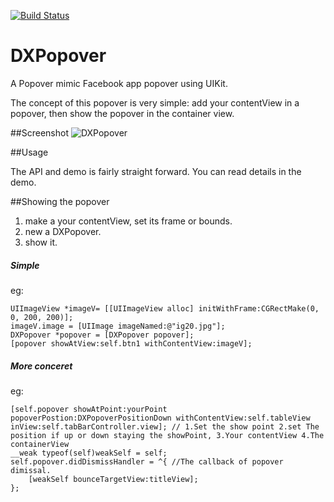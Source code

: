 [![Build Status](https://travis-ci.org/xiekw2010/DXPopover.png)](https://travis-ci.org/xiekw2010/DXPopover)


DXPopover
=========

A Popover mimic Facebook  app popover using UIKit.

The concept of this popover is very simple: add your contentView in a popover, then show the popover in the container view.



##Screenshot
![DXPopover](./popover.gif)


##Usage

The API and demo is fairly straight forward. You can read details in the demo.


##Showing the popover

1. make a your contentView, set its frame or bounds.
2. new a DXPopover.
3. show it.


##### Simple
eg:

    UIImageView *imageV= [[UIImageView alloc] initWithFrame:CGRectMake(0, 0, 200, 200)];
    imageV.image = [UIImage imageNamed:@"ig20.jpg"];
    DXPopover *popover = [DXPopover popover];
    [popover showAtView:self.btn1 withContentView:imageV];

##### More conceret
eg:

    [self.popover showAtPoint:yourPoint popoverPostion:DXPopoverPositionDown withContentView:self.tableView inView:self.tabBarController.view]; // 1.Set the show point 2.set The position if up or down staying the showPoint, 3.Your contentView 4.The containerView
    __weak typeof(self)weakSelf = self;
    self.popover.didDismissHandler = ^{ //The callback of popover dimissal.
        [weakSelf bounceTargetView:titleView];
    };





